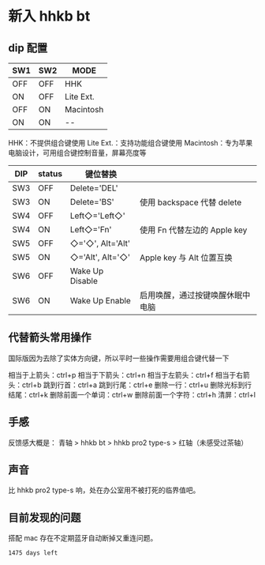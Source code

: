 # 新入 hhkb bt
## dip 配置

|SW1|SW2|MODE|
|---|---|----|
|OFF|OFF|HHK |
|ON |OFF|Lite Ext.|
|OFF|ON |Macintosh|
|ON |ON | -- |

HHK：不提供组合键使用
Lite Ext.：支持功能组合键使用
Macintosh：专为苹果电脑设计，可用组合键控制音量，屏幕亮度等

|DIP|status|键位替换||
|---|---|----|---|
|SW3|OFF|Delete='DEL'||
|SW3|ON |Delete='BS'|使用 backspace 代替 delete|
|SW4|OFF|Left◇='Left◇'| |
|SW4|ON |Left◇='Fn'|使用 Fn 代替左边的 Apple key|
|SW5|OFF|◇='◇', Alt='Alt'| |
|SW5|ON |◇='Alt', Alt='◇'|Apple key 与 Alt 位置互换|
|SW6|OFF|Wake Up Disable| |
|SW6|ON |Wake Up Enable|启用唤醒，通过按键唤醒休眠中电脑|


## 代替箭头常用操作

国际版因为去除了实体方向键，所以平时一些操作需要用组合键代替一下

相当于上箭头：ctrl+p
相当于下箭头：ctrl+n
相当于左箭头：ctrl+f
相当于右箭头：ctrl+b
跳到行首：ctrl+a
跳到行尾：ctrl+e
删除一行：ctrl+u
删除光标到行结尾：ctrl+k
删除前面一个单词：ctrl+w
删除前面一个字符：ctrl+h
清屏：ctrl+l


## 手感

反馈感大概是： 青轴 > hhkb bt > hhkb pro2 type-s > 红轴（未感受过茶轴）


## 声音

比 hhkb pro2 type-s 响，处在办公室用不被打死的临界值吧。

## 目前发现的问题

搭配 mac 存在不定期蓝牙自动断掉又重连问题。

`1475 days left`

